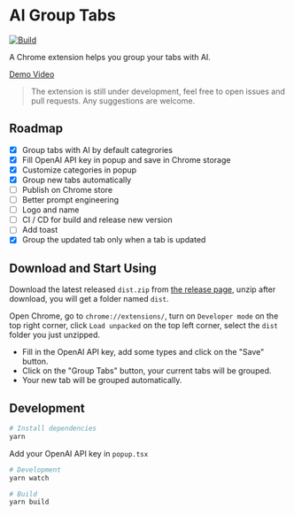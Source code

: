 # AI Group Tabs

[![Build](https://github.com/MichaelYuhe/ai-group-tabs/actions/workflows/build.yml/badge.svg)](https://github.com/MichaelYuhe/ai-group-tabs/actions/workflows/build.yml)

A Chrome extension helps you group your tabs with AI.

[Demo Video](https://twitter.com/i/status/1732560960936935555)

> The extension is still under development, feel free to open issues and pull requests. Any suggestions are welcome.

## Roadmap

- [x] Group tabs with AI by default categrories
- [x] Fill OpenAI API key in popup and save in Chrome storage
- [x] Customize categories in popup
- [x] Group new tabs automatically
- [ ] Publish on Chrome store
- [ ] Better prompt engineering
- [ ] Logo and name
- [ ] CI / CD for build and release new version
- [ ] Add toast
- [x] Group the updated tab only when a tab is updated

## Download and Start Using

Download the latest released `dist.zip` from [the release page](https://github.com/MichaelYuhe/ai-group-tabs/releases), unzip after download, you will get a folder named `dist`. 

Open Chrome, go to `chrome://extensions/`, turn on `Developer mode` on the top right corner, click `Load unpacked` on the top left corner, select the `dist` folder you just unzipped.

- Fill in the OpenAI API key, add some types and click on the "Save" button. 
- Click on the "Group Tabs" button, your current tabs will be grouped.
- Your new tab will be grouped automatically.

## Development

```bash
# Install dependencies
yarn
```

Add your OpenAI API key in `popup.tsx`

```bash
# Development
yarn watch
```

```bash
# Build
yarn build
```


